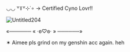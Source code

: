 ◡◡   ꒷꒦꒷⊹˙∘       -> Certified Cyno Lovr!! 







![Untitled204](https://github.com/user-attachments/assets/f01ab8d9-e7e9-43d3-8b74-2fad60ff9c4b)





«────── « ⋅ʚ♡ɞ⋅ » ──────»


✶ Aimee pls grind on my 
                  genshin acc again.  heh
<!---
ShweeBerry/ShweeBerry is a ✨ special ✨ repository because its `README.md` (this file) appears on your GitHub profile.
You can click the Preview link to take a look at your changes.
--->
